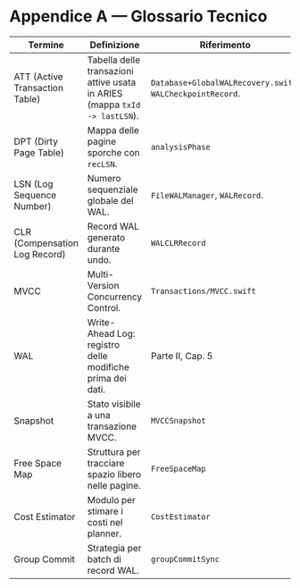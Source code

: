 # Appendice A — Glossario Tecnico

| Termine | Definizione | Riferimento | Stato |
|---------|-------------|-------------|-------|
| ATT (Active Transaction Table) | Tabella delle transazioni attive usata in ARIES (mappa `txId -> lastLSN`). | `Database+GlobalWALRecovery.swift`, `WALCheckpointRecord`. | Implementato |
| DPT (Dirty Page Table) | Mappa delle pagine sporche con `recLSN`. | `analysisPhase` | Implementato |
| LSN (Log Sequence Number) | Numero sequenziale globale del WAL. | `FileWALManager`, `WALRecord`. | Implementato |
| CLR (Compensation Log Record) | Record WAL generato durante undo. | `WALCLRRecord` | Implementato |
| MVCC | Multi-Version Concurrency Control. | `Transactions/MVCC.swift` | Implementato (parziale) |
| WAL | Write-Ahead Log: registro delle modifiche prima dei dati. | Parte II, Cap. 5 | Implementato |
| Snapshot | Stato visibile a una transazione MVCC. | `MVCCSnapshot` | Implementato |
| Free Space Map | Struttura per tracciare spazio libero nelle pagine. | `FreeSpaceMap` | Implementato |
| Cost Estimator | Modulo per stimare i costi nel planner. | `CostEstimator` | Implementato |
| Group Commit | Strategia per batch di record WAL. | `groupCommitSync` | Implementato |
